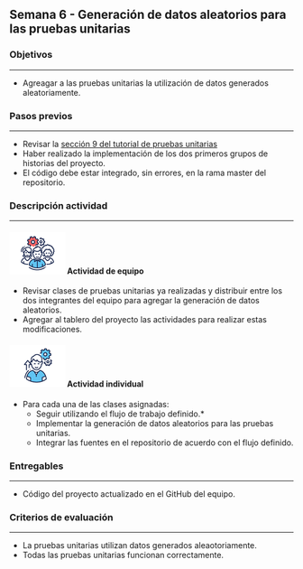 ## Semana 6  - Generación de datos aleatorios para las pruebas unitarias

### Objetivos
---
* Agreagar a las pruebas unitarias la utilización de datos generados aleatoriamente.

### Pasos previos
---

* Revisar la [sección 9 del tutorial de pruebas unitarias](https://misovirtual.virtual.uniandes.edu.co/codelabs/tutorial-unit-test/index.html?index=..%2F..practicas#8)
* Haber realizado la implementación de los dos primeros grupos de historias del proyecto. 
* El código debe estar integrado, sin errores, en la rama master del repositorio. 

### Descripción actividad
---

#### ![](./../../assets/images/grupo.png) Actividad de equipo

* Revisar clases de pruebas unitarias ya realizadas y distribuir entre los dos integrantes del equipo para agregar la generación de datos aleatorios.
* Agregar al tablero del proyecto las actividades para realizar estas modificaciones.
 

#### ![](./../../assets/images/individuo.png) Actividad individual

* Para cada una de las clases asignadas: 
    * Seguir utilizando el flujo de trabajo definido.* 
    * Implementar la generación de datos aleatorios para las pruebas unitarias.
    * Integrar las fuentes en el repositorio de acuerdo con el flujo definido. 
  

### Entregables
---
* Código del proyecto actualizado en el GitHub del equipo.

### Criterios de evaluación
---
* La pruebas unitarias utilizan datos generados aleaotoriamente.
* Todas las pruebas unitarias funcionan correctamente. 

